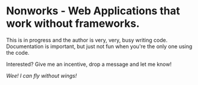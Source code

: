 # Nonworks - Web Applications that work without frameworks.

This is in progress and the author is very, very, busy writing code. Documentation is important, but just not fun when you're the only one using the code.

Interested? Give me an incentive, drop a message and let me know!

*Wee! I can fly without wings!*
